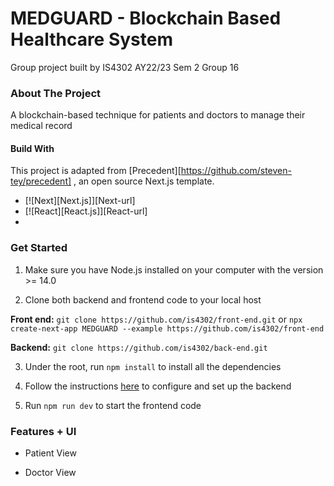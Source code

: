 # MEDGUARD - Blockchain Based Healthcare System

Group project built by IS4302 AY22/23 Sem 2 Group 16

### About The Project



A blockchain-based technique for patients and doctors to manage their medical record

#### Build With

This project is adapted from [Precedent][https://github.com/steven-tey/precedent] , an open source Next.js template. 

* [![Next][Next.js]][Next-url]
* [![React][React.js]][React-url]
* 

### Get Started

1. Make sure you have Node.js installed on your computer with the version >= 14.0

2. Clone both backend and frontend code to your local host

  **Front end:** `git clone https://github.com/is4302/front-end.git` or `npx create-next-app MEDGUARD --example https://github.com/is4302/front-end` 

  **Backend:** `git clone https://github.com/is4302/back-end.git`

3. Under the root, run `npm install` to install all the dependencies

4. Follow the instructions [here](https://github.com/is4302/back-end#readme) to configure and set up the backend

5. Run `npm run dev` to start the frontend code

### Features + UI

- Patient View




- Doctor View



